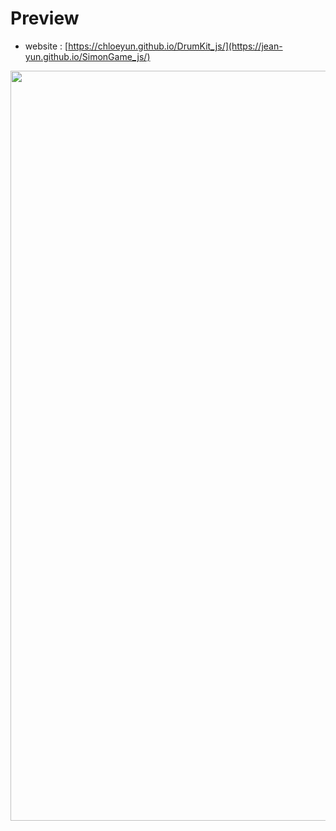 # Preview

- website : [https://chloeyun.github.io/DrumKit_js/](https://jean-yun.github.io/SimonGame_js/)
  
<img src= "https://github.com/user-attachments/assets/bec9ce51-e3d0-4d55-b145-6d6ef5e1dfc1" style ="width: 1200px">
